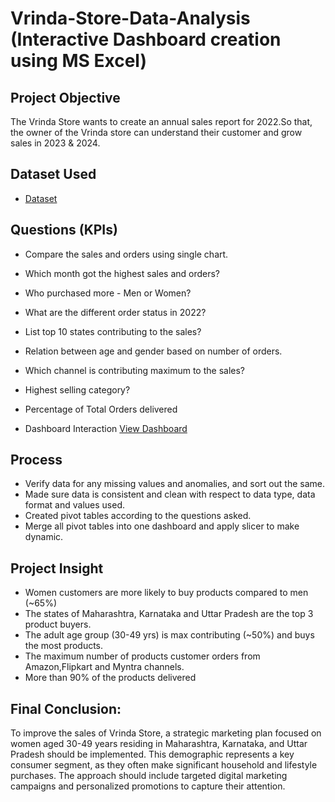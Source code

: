 # Vrinda-Store-Data-Analysis (Interactive Dashboard creation using MS Excel)
## Project Objective
The Vrinda Store wants to create an annual sales report for 2022.So that, the owner of the Vrinda store can understand their customer and grow sales in 2023 & 2024.

## Dataset Used
- <a href="https://github.com/Shailesh-hub/Excel_Vrinda-Store-Analysis/blob/main/Vrinda%20Store%20Data%20Analysis.xlsx">Dataset</a>

##  Questions (KPIs)
- Compare the sales and orders using single chart.
- Which month got the highest sales and orders?
- Who purchased more - Men or Women?
- What are the different order status in 2022?
- List top 10 states contributing to the sales?
- Relation between age and gender based on number of orders.
- Which channel is contributing maximum to the sales?
- Highest selling category?
- Percentage of Total Orders delivered

- Dashboard Interaction <a href="https://github.com/Shailesh-hub/Excel_Vrinda-Store-Analysis/blob/main/Screenshot%202025-08-15%20194242.png">View Dashboard</a>

## Process 
- Verify data for any missing values and anomalies, and sort out the same.
- Made sure data is consistent and clean with respect to data type, data format and values used.
- Created pivot tables according to the questions asked.
- Merge all pivot tables into one dashboard and apply slicer to make dynamic.



## Project Insight
- Women customers are more likely to buy products compared to men (~65%)
- The states of Maharashtra, Karnataka and Uttar Pradesh are the top 3 product buyers.
- The adult age group (30-49 yrs) is max contributing (~50%) and buys the most products.
- The maximum number of products customer orders from Amazon,Flipkart and Myntra channels.
- More than 90% of the products delivered

## Final Conclusion:
To improve the sales of Vrinda Store, a strategic marketing plan focused on women aged 30-49 years residing in Maharashtra, Karnataka, and Uttar Pradesh should be implemented. This demographic represents a key consumer segment, as they often make significant household and lifestyle purchases. The approach should include targeted digital marketing campaigns and personalized promotions to capture their attention.
